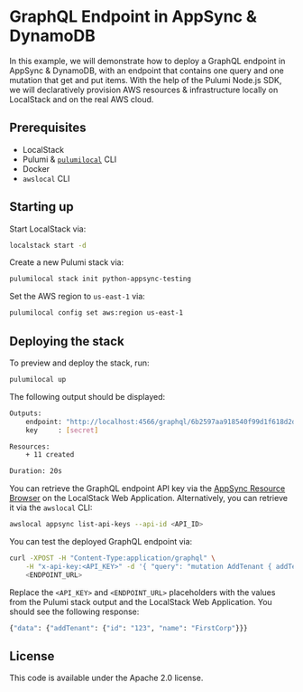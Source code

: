 # GraphQL Endpoint in AppSync & DynamoDB

In this example, we will demonstrate how to deploy a GraphQL endpoint in AppSync & DynamoDB, with an endpoint that contains one query and one mutation that get and put items. With the help of the Pulumi Node.js SDK, we will declaratively provision AWS resources & infrastructure locally on LocalStack and on the real AWS cloud.

## Prerequisites

- LocalStack
- Pulumi & [`pulumilocal`](https://github.com/localstack/pulumi-local) CLI
- Docker
- `awslocal` CLI

## Starting up

Start LocalStack via:

```bash
localstack start -d
```

Create a new Pulumi stack via:

```bash
pulumilocal stack init python-appsync-testing 
```

Set the AWS region to `us-east-1` via:

```bash
pulumilocal config set aws:region us-east-1
```

## Deploying the stack

To preview and deploy the stack, run:

```bash
pulumilocal up
```

The following output should be displayed:

```bash
Outputs:
    endpoint: "http://localhost:4566/graphql/6b2597aa918540f99d1f618d2d"
    key     : [secret]

Resources:
    + 11 created

Duration: 20s
```

You can retrieve the GraphQL endpoint API key via the [AppSync Resource Browser](https://app.localstack.cloud/resources/appsync) on the LocalStack Web Application. Alternatively, you can retrieve it via the `awslocal` CLI:

```bash
awslocal appsync list-api-keys --api-id <API_ID>
```

You can test the deployed GraphQL endpoint via:

```bash
curl -XPOST -H "Content-Type:application/graphql" \
    -H "x-api-key:<API_KEY>" -d '{ "query": "mutation AddTenant { addTenant(id: \"123\", name: \"FirstCorp\") { id name } }" }' \
    <ENDPOINT_URL>
```

Replace the `<API_KEY>` and `<ENDPOINT_URL>` placeholders with the values from the Pulumi stack output and the LocalStack Web Application. You should see the following response:

```bash
{"data": {"addTenant": {"id": "123", "name": "FirstCorp"}}}
```

## License

This code is available under the Apache 2.0 license.
